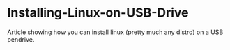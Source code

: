 # Installing-Linux-on-USB-Drive
Article showing how you can install linux (pretty much any distro) on a USB pendrive.
